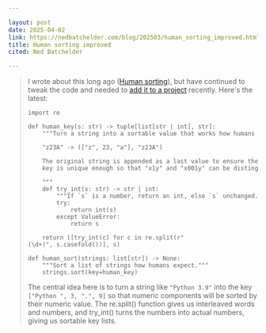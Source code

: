```yaml
---

layout: post
date: 2025-04-02
link: https://nedbatchelder.com/blog/202503/human_sorting_improved.html
title: Human sorting improved
cited: Ned Batchelder

---
```


> I wrote about this long ago ([Human sorting](https://nedbatchelder.com/blog/200712/human_sorting.html)), but have continued to tweak the code and needed to [add it to a project](https://github.com/nedbat/watchgha/commit/cfcd48ac3f24f5b76aa02caa695af13e37f38bcf) recently. Here's the latest:
>
> 
>     import re  
>       
>     def human_key(s: str) -> tuple[list[str | int], str]:  
>         """Turn a string into a sortable value that works how humans expect.  
>       
>         "z23A" -> (["z", 23, "a"], "z23A")  
>       
>         The original string is appended as a last value to ensure the  
>         key is unique enough so that "x1y" and "x001y" can be distinguished.  
>       
>         """  
>         def try_int(s: str) -> str | int:  
>             """If `s` is a number, return an int, else `s` unchanged."""  
>             try:  
>                 return int(s)  
>             except ValueError:  
>                 return s  
>       
>         return ([try_int(c) for c in re.split(r"(\d+)", s.casefold())], s)  
>       
>     def human_sort(strings: list[str]) -> None:  
>         """Sort a list of strings how humans expect."""  
>         strings.sort(key=human_key)  
>     
>
> The central idea here is to turn a string like `"Python 3.9"` into the key `["Python ", 3, ".", 9]` so that numeric components will be sorted by their numeric value. The re.split() function gives us interleaved words and numbers, and try_int() turns the numbers into actual numbers, giving us sortable key lists.
>